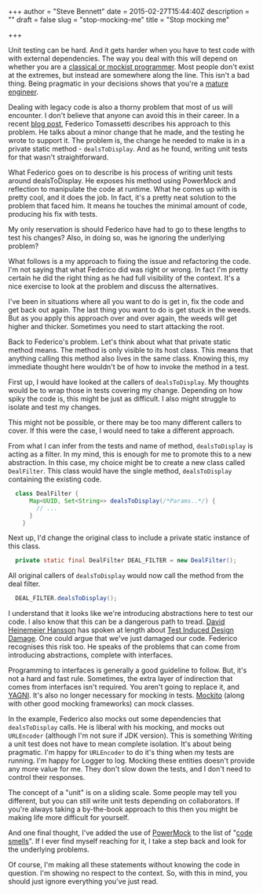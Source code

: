 +++
author = "Steve Bennett"
date = 2015-02-27T15:44:40Z
description = ""
draft = false
slug = "stop-mocking-me"
title = "Stop mocking me"

+++

Unit testing can be hard. And it gets harder when you have to test code with with external dependencies. The way you deal with this will depend on whether you are a [classical or mockist programmer](http://martinfowler.com/articles/mocksArentStubs.html#ClassicalAndMockistTesting). Most people don't exist at the extremes, but instead are somewhere along the line. This isn't a bad thing. Being pragmatic in your decisions shows that you're a [mature engineer](http://www.sbio.me/blog/2015/1/26/thinking-about-senior-engineers).

Dealing with legacy code is also a thorny problem that most of us will encounter. I don't believe that anyone can avoid this in their career. In a recent [blog post](http://tomassetti.me/mocking-in-java-why-mocking-why-not-mocking-mocking-also-those-awful-private-static-methods/), Federico Tomassetti describes his approach to this problem. He talks about a minor change that he made, and the testing he wrote to support it. The problem is, the change he needed to make is in a private static method - `dealsToDisplay`. And as he found, writing unit tests for that wasn't straightforward.

What Federico goes on to describe is his process of writing unit tests around dealsToDisplay. He exposes his method using PowerMock and reflection to manipulate the code at runtime. What he comes up with is pretty cool, and it does the job. In fact, it's a pretty neat solution to the problem that faced him. It means he touches the minimal amount of code, producing his fix with tests.

My only reservation is should Federico have had to go to these lengths to test his changes? Also, in doing so, was he ignoring the underlying problem?

What follows is a my approach to fixing the issue and refactoring the code. I'm not saying that what Federico did was right or wrong. In fact I'm pretty certain he did the right thing as he had full visibility of the context. It's a nice exercise to look at the problem and discuss the alternatives.

I've been in situations where all you want to do is get in, fix the code and get back out again. The last thing you want to do is get stuck in the weeds. But as you apply this approach over and over again, the weeds will get higher and thicker. Sometimes you need to start attacking the root.

Back to Federico's problem. Let's think about what that private static method means. The method is only visible to its host class. This means that anything calling this method also lives in the same class. Knowing this, my immediate thought here wouldn't be of how to invoke the method in a test.

First up, I would have looked at the callers of `dealsToDisplay`. My thoughts would be to wrap those in tests covering my change. Depending on how spiky the code is, this might be just as difficult. I also might struggle to isolate and test my changes.

This might not be possible, or there may be too many different callers to cover. If this were the case, I would need to take a different approach.

From what I can infer from the tests and name of method, `dealsToDisplay` is acting as a filter. In my mind, this is enough for me to promote this to a new abstraction. In this case, my choice might be to create a new class called `DealFilter`. This class would have the single method, `dealsToDisplay` containing the existing code.

````java 
  class DealFilter {
      Map<UUID, Set<String>> dealsToDisplay(/*Params..*/) {
        // ...
      }
    }
````

Next up, I'd change the original class to include a private static instance of this class.

````java
  private static final DealFilter DEAL_FILTER = new DealFilter();
````

All original callers of `dealsToDisplay` would now call the method from the deal filter.

````java
  DEAL_FILTER.dealsToDisplay();
````

I understand that it looks like we're introducing abstractions here to test our code. I also know that this can be a dangerous path to tread. [David Heinemeier Hansson](https://twitter.com/dhh) has spoken at length about [Test Induced Design Damage](http://david.heinemeierhansson.com/2014/test-induced-design-damage.html). One could argue that we've just damaged our code. Federico recognises this risk too. He speaks of the problems that can come from introducing abstractions, complete with interfaces.

Programming to interfaces is generally a good guideline to follow. But, it's not a hard and fast rule. Sometimes, the extra layer of indirection that comes from interfaces isn't required. You aren't going to replace it, and [YAGNI](http://en.wikipedia.org/wiki/You_aren%27t_gonna_need_it). It's also no longer necessary for mocking in tests. [Mockito](https://code.google.com/p/mockito/) (along with other good mocking frameworks) can mock classes.

In the example, Federico also mocks out some dependencies that `dealsToDisplay` calls. He is liberal with his mocking, and mocks out `URLEncoder` (although I'm not sure if JDK version). This is something Writing a unit test does not have to mean complete isolation. It's about being pragmatic. I'm happy for `URLEncoder` to do it's thing when my tests are running. I'm happy for Logger to log. Mocking these entities doesn't provide any more value for me. They don't slow down the tests, and I don't need to control their responses.

The concept of a "unit" is on a sliding scale. Some people may tell you different, but you can still write unit tests depending on collaborators. If you're always taking a by-the-book approach to this then you might be making life more difficult for yourself.

And one final thought, I've added the use of [PowerMock](https://code.google.com/p/powermock/) to the list of "[code smells](http://en.wikipedia.org/wiki/Code_smell)". If I ever find myself reaching for it, I take a step back and look for the underlying problems.

Of course, I'm making all these statements without knowing the code in question. I'm showing no respect to the context. So, with this in mind, you should just ignore everything you've just read.
